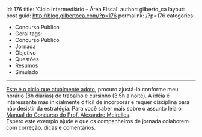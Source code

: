 id: 176
title: 'Ciclo Intermediário &#8211; Área Fiscal'
author: gilberto_ca
layout: post
guid: http://blog.gilbertoca.com/?p=176
permalink: /?p=176
categories:
  - Concurso Público
  - Geral
tags:
  - Concurso Público
  - Jornada
  - Objetivo
  - Questões
  - Resumos
  - Simulado
---
<!-- google_ad_section_start -->

[Este é o ciclo que atualmente adoto][1], procuro ajustá-lo conforme meu horário (8h diárias) de trabalho e cursinho (3.5h a noite). A idéia é interessante mas inicialmente difícil de incorporar e requer disciplina para não desistir da estratégia. Para você saber mais sobre o assunto leia o [Manual do Concurso do Prof. Alexandre Meirelles][2].  
Espero este exemplo ajude e que os companheiros de jornada colaborem com correção, dicas e comentários. 

<!-- google_ad_section_end -->

 [1]: http://blog.gilbertoca.com/tools/acervo/questoespordia/ciclo_estudos_24h.odt
 [2]: http://www.cursoparaconcursos.com.br/index.php?s=1&#038;m=eva_conteudo&#038;a=&#038;u=&#038;tipo=exibir&#038;modo=item&#038;it_cod=31118